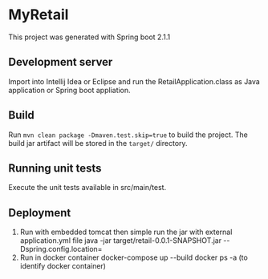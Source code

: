 # MyRetail

This project was generated with Spring boot 2.1.1

## Development server

Import into Intellij Idea or Eclipse and run the RetailApplication.class as Java application or Spring boot appliation.

## Build

Run `mvn clean package -Dmaven.test.skip=true` to build the project. The build jar artifact will be stored in the `target/` directory. 

## Running unit tests

Execute the unit tests available in src/main/test.

## Deployment
 1. Run with embedded tomcat then simple run the jar with external application.yml file
  java -jar target/retail-0.0.1-SNAPSHOT.jar --Dspring.config.location=
 2. Run in docker container
  docker-compose up --build
  docker ps -a (to identify docker container)
  